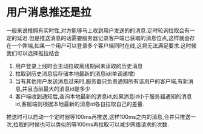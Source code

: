 # 用户消息推还是拉

一般来说推拥有实时性,对方能够马上收到用户发送的的消息.定时轮询拉取会有一定的延迟.但是推送消息的话需要服务器记录客户端已获取的消息位点,这样就会存在一个弊端,如果一个用户可以登录多个客户端同时在线,这将无法满足要求.这时候我们可以选择推拉结合
1. 用户登录上线时会主动拉取离线期间未读取的历史消息
2. 拉取到历史消息后存储本地最新的消息id(单调递增)
3. 当有其他用户发送消息过来时,服务器只负责通知所有该用户的客户端,有新消息,并且当前最大的消息id是多少
4. 客户端收到通知后,查询本地最新的消息id,如果消息id小于服务器通知的消息id,客服端则根据本地最新的消息id各自拉取自己的差量.

推送时可以启动一个定时器等100ms再推送,这样100ms之内的消息,合并只推送一次,拉取的时候也可以类似的等100ms再拉取可以减少网络请求的次数.
